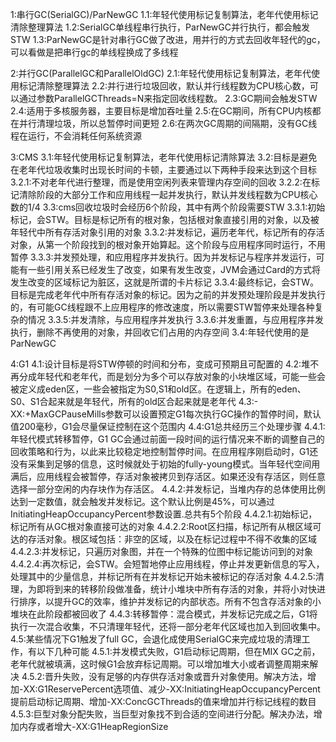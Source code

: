 1:串行GC(SerialGC)/ParNewGC
1.1:年轻代使用标记复制算法，老年代使用标记清除整理算法
1.2:SerialGC单线程串行执行，ParNewGC并行执行，都会触发STW
1.3:ParNewGC是针对串行GC做了改进，用并行的方式去回收年轻代的gc，可以看做是把串行gc的单线程换成了多线程

2:并行GC(ParallelGC和ParallelOldGC)
2.1:年轻代使用标记复制算法，老年代使用标记清除整理算法
2.2:并行进行垃圾回收，默认并行线程数为CPU核心数，可以通过参数ParallelGCThreads=N来指定回收线程数。
2.3:GC期间会触发STW
2.4:适用于多核服务器，主要目标是增加吞吐量
2.5:在GC期间，所有CPU内核都在并行清理垃圾，所以总暂停时间更短
2.6:在两次GC周期的间隔期，没有GC线程在运行，不会消耗任何系统资源

3:CMS
3.1:年轻代使用标记复制算法，老年代使用标记清除算法
3.2:目标是避免在老年代垃圾收集时出现长时间的卡顿，主要通过以下两种手段来达到这个目标
    3.2.1:不对老年代进行整理，而是使用空闲列表来管理内存空间的回收
    3.2.2:在标记清除阶段的大部分工作和应用线程一起并发执行，默认并发线程数为CPU核心数的1/4
3.3:cms回收垃圾时会经历6个阶段，其中有两个阶段需要STW
    3.3.1:初始标记，会STW。目标是标记所有的根对象，包括根对象直接引用的对象，以及被年轻代中所有存活对象引用的对象
    3.3.2:并发标记，遍历老年代，标记所有的存活对象，从第一个阶段找到的根对象开始算起。这个阶段与应用程序同时运行，不用暂停
    3.3.3:并发预处理，和应用程序并发执行。因为并发标记与程序并发运行，可能有一些引用关系已经发生了改变，如果有发生改变，JVM会通过Card的方式将发生改变的区域标记为脏区，这就是所谓的卡片标记
    3.3.4:最终标记，会STW。目标是完成老年代中所有存活对象的标记。因为之前的并发预处理阶段是并发执行的，有可能GC线程跟不上应用程序的修改速度，所以需要STW暂停来处理各种复杂的情况
    3.3.5:并发清除，与应用程序并发执行
    3.3.6:并发重置，与应用程序并发执行，删除不再使用的对象，并回收它们占用的内存空间
3.4:年轻代使用的是ParNewGC

4:G1
4.1:设计目标是将STW停顿的时间和分布，变成可预期且可配置的
4.2:堆不再分成年轻代和老年代，而是划分为多个可以存放对象的小块堆区域，可能一些会被定义成eden区，一些会被指定为S0,S1和old区。在逻辑上，所有的eden、S0、S1合起来就是年轻代，所有的old区合起来就是老年代
4.3:-XX:+MaxGCPauseMills参数可以设置预定G1每次执行GC操作的暂停时间，默认值200毫秒，G1会尽量保证控制在这个范围内
4.4:G1总共经历三个处理步骤
    4.4.1:年轻代模式转移暂停，G1 GC会通过前面一段时间的运行情况来不断的调整自己的回收策略和行为，以此来比较稳定地控制暂停时间。在应用程序刚启动时，G1还没有采集到足够的信息，这时候就处于初始的fully-young模式。当年轻代空间用满后，应用线程会被暂停，存活对象被拷贝到存活区。如果还没有存活区，则任意选择一部分空闲的内存块作为存活区。
    4.4.2:并发标记，当堆内存的总体使用比例达到一定数值，就会触发并发标记。这个默认比例是45%，可以通过InitiatingHeapOccupancyPercent参数设置.总共有5个阶段
        4.4.2.1:初始标记，标记所有从GC根对象直接可达的对象
        4.4.2.2:Root区扫描，标记所有从根区域可达的存活对象。根区域包括：非空的区域，以及在标记过程中不得不收集的区域
        4.4.2.3:并发标记，只遍历对象图，并在一个特殊的位图中标记能访问到的对象
        4.4.2.4:再次标记，会STW。会短暂地停止应用线程，停止并发更新信息的写入，处理其中的少量信息，并标记所有在并发标记开始未被标记的存活对象
        4.4.2.5:清理，为即将到来的转移阶段做准备，统计小堆块中所有存活的对象，并将小对快进行排序，以提升GC的效率，维护并发标记的内部状态。所有不包含存活对象的小堆块在此阶段都被回收了
    4.4.3:转移暂停：混合模式，并发标记完成之后，G1将执行一次混合收集，不只清理年轻代，还将一部分老年代区域也加入到回收集中。
4.5:某些情况下G1触发了full GC，会退化成使用SerialGC来完成垃圾的清理工作，有以下几种可能
    4.5.1:并发模式失败，G1启动标记周期，但在MIX GC之前，老年代就被填满，这时候G1会放弃标记周期。可以增加堆大小或者调整周期来解决
    4.5.2:晋升失败，没有足够的内存供存活对象或晋升对象使用。解决方法，增加-XX:G1ReservePercent选项值、减少-XX:InitiatingHeapOccupancyPercent提前启动标记周期、增加-XX:ConcGCThreads的值来增加并行标记线程的数目
    4.5.3:巨型对象分配失败，当巨型对象找不到合适的空间进行分配。解决办法，增加内存或者增大-XX:G1HeapRegionSize